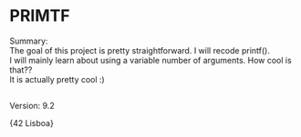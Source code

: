 
# PRIMTF
Summary:<br>
The goal of this project is pretty straightforward. I will recode printf().<br>
I will mainly learn about using a variable number of arguments. How cool is that?? <br>
It is actually pretty cool :) <br>
##
Version: 9.2

{42 Lisboa}

